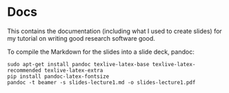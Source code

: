 # Docs

This contains the documentation (including what I used to create slides) for my tutorial on writing good research software good.

To compile the Markdown for the slides into a slide deck, pandoc:

```
sudo apt-get install pandoc texlive-latex-base texlive-latex-recommended texlive-latex-extra
pip install pandoc-latex-fontsize
pandoc -t beamer -s slides-lecture1.md -o slides-lecture1.pdf
```